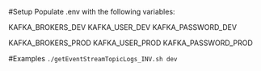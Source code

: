 #Setup
Populate .env with the following variables:

KAFKA_BROKERS_DEV
KAFKA_USER_DEV
KAFKA_PASSWORD_DEV

KAFKA_BROKERS_PROD
KAFKA_USER_PROD
KAFKA_PASSWORD_PROD

#Examples
`./getEventStreamTopicLogs_INV.sh dev`
